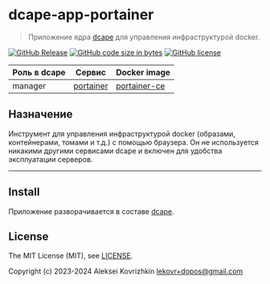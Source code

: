 # dcape-app-portainer

> Приложение ядра [dcape](https://github.com/dopos/dcape) для управления инфраструктурой docker.

[![GitHub Release][1]][2] [![GitHub code size in bytes][3]]() [![GitHub license][4]][5]

[1]: https://img.shields.io/github/release/dopos/dcape-app-portainer.svg
[2]: https://github.com/dopos/dcape-app-portainer/releases
[3]: https://img.shields.io/github/languages/code-size/dopos/dcape-app-portainer.svg
[4]: https://img.shields.io/github/license/dopos/dcape-app-portainer.svg
[5]: LICENSE

 Роль в dcape | Сервис | Docker image
 --- | --- | ---
 manager | [portainer](https://portainer.io/) | [portainer-ce](https://hub.docker.com/r/portainer/portainer-ce)

## Назначение

Инструмент для управления инфраструктурой docker (образами, контейнерами, томами и т.д.) с помощью браузера.
Он не используется никакими другими сервисами dcape и включен для удобства эксплуатации серверов.

---

## Install

Приложение разворачивается в составе [dcape](https://github.com/dopos/dcape).

## License

The MIT License (MIT), see [LICENSE](LICENSE).

Copyright (c) 2023-2024 Aleksei Kovrizhkin <lekovr+dopos@gmail.com>
